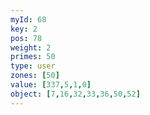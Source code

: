 ```yaml
---
myId: 68
key: 2
pos: 78
weight: 2
primes: 50
type: user
zones: [50]
value: [337,5,1,0]
object: [7,16,32,33,36,50,52]
---
```

